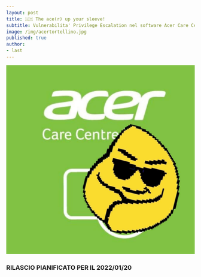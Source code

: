 ```yaml
---
layout: post
title: 🇮🇹 The ace(r) up your sleeve!
subtitle: Vulnerabilita' Privilege Escalation nel software Acer Care Center - CVE-2021-45975
image: /img/acertortellino.jpg
published: true
author:
- last
---
```

![acer pwnd](/img/acertortellino.jpg)

### RILASCIO PIANIFICATO PER IL 2022/01/20

